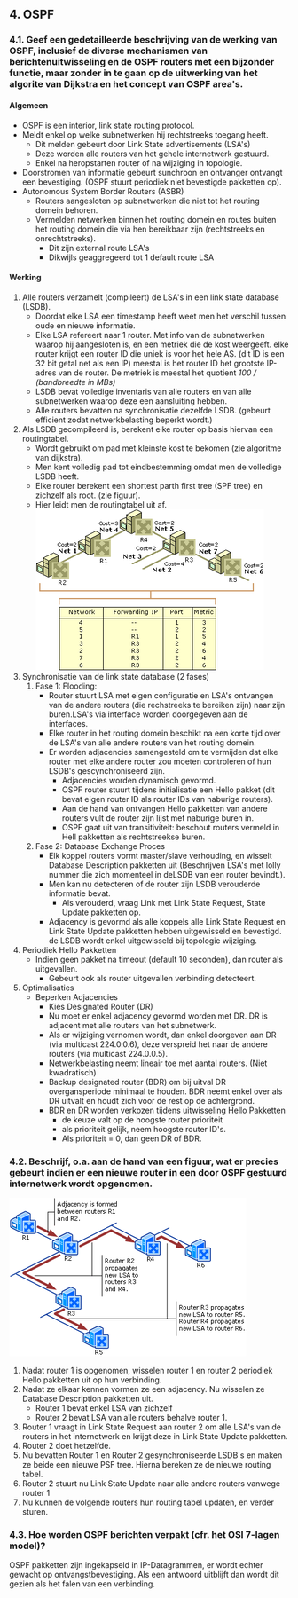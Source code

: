 ## 4. OSPF
### 4.1. Geef een gedetailleerde beschrijving van de werking van OSPF, inclusief de diverse mechanismen van berichtenuitwisseling en de OSPF routers met een bijzonder functie, maar zonder in te gaan op de uitwerking van het algorite van Dijkstra en het concept van OSPF area's.
#### Algemeen
* OSPF is een interior, link state routing protocol.
* Meldt enkel op welke subnetwerken hij rechtstreeks toegang heeft.
    * Dit melden gebeurt door Link State advertisements (LSA's)
    * Deze worden alle routers van het gehele internetwerk gestuurd.
    * Enkel na heropstarten router of na wijziging in topologie.
*  Doorstromen van informatie gebeurt sunchroon en ontvanger ontvangt een bevestiging. (OSPF  stuurt periodiek niet bevestigde pakketten op).
*  Autonomous System Border Routers (ASBR)
    *  Routers aangesloten op subnetwerken die niet tot het routing domein behoren.
    *  Vermelden netwerken binnen het routing domein  en routes buiten het routing domein die via hen bereikbaar zijn (rechtstreeks en onrechtstreeks). 
        *  Dit zijn external route LSA's
        *  Dikwijls geaggregeerd tot 1 default route LSA

#### Werking
1. Alle routers verzamelt (compileert) de LSA's in een link state database (LSDB).
    * Doordat elke LSA een timestamp heeft weet men het verschil tussen oude en nieuwe informatie.
    * Elke LSA refereert naar 1 router. Met info van de subnetwerken waarop hij aangesloten is, en een metriek die de kost weergeeft. elke router krijgt een router ID die uniek is voor het hele AS. (dit ID is een 32 bit getal net als een IP) meestal is het router ID het grootste IP-adres van de router. De metriek is meestal het quotient *100 / (bandbreedte in MBs)*
    * LSDB bevat volledige inventaris van alle routers en van alle subnetwerken waarop deze een aansluiting hebben.
    * Alle routers bevatten na synchronisatie dezelfde LSDB. (gebeurt efficient zodat netwerkbelasting beperkt wordt.)
2. Als LSDB gecompileerd is, berekent elke router op basis hiervan een routingtabel.
    * Wordt gebruikt om pad met kleinste kost te bekomen (zie algoritme van dijkstra).
    * Men kent volledig pad tot eindbestemming omdat men de volledige LSDB heeft.
    * Elke router berekent een shortest parth first tree (SPF tree) en zichzelf als root. (zie figuur).
    * Hier leidt men de routingtabel uit af.<br />
![](IC212787.gif)
3. Synchronisatie van de link state database (2 fases)
    1. Fase 1: Flooding: 
        * Router stuurt LSA met eigen configuratie en LSA's ontvangen van de andere routers (die rechstreeks te bereiken zijn) naar zijn buren.LSA's via interface worden doorgegeven aan de interfaces.
        * Elke router in het routing domein beschikt na een korte tijd over de LSA's van alle andere routers van het routing domein.
        * Er worden adjacencies samengesteld om te vermijden dat elke router met elke andere router zou moeten controleren of hun LSDB's gescynchroniseerd zijn.
            * Adjacencies worden dynamisch gevormd.
            * OSPF router stuurt tijdens initialisatie een Hello pakket (dit bevat eigen router ID als router IDs van naburige routers).
            * Aan de hand van ontvangen Hello pakketten van andere routers vult de router zijn lijst met naburige buren in.
            * OSPF gaat uit van transitiviteit: beschout routers vermeld in Hell pakketten als rechtstreekse buren.
    2. Fase 2: Database Exchange Proces
        *  Elk koppel routers vormt master/slave verhouding, en wisselt Database Description pakketten uit (Beschrijven LSA's met lolly nummer die zich momenteel in deLSDB van een router bevindt.).
        *  Men kan nu detecteren of de router zijn LSDB verouderde informatie bevat.
            * Als verouderd, vraag Link met Link State Request, State Update pakketten op.
        * Adjacency is gevormd als alle koppels alle Link State Request en Link State Update pakketten hebben uitgewisseld en bevestigd. de LSDB wordt enkel uitgewisseld bij topologie wijziging.
4. Periodiek Hello Pakketten 
    * Indien geen pakket na timeout (default 10 seconden), dan router als uitgevallen.
        * Gebeurt ook als router uitgevallen verbinding detecteert. 
5. Optimalisaties
    * Beperken Adjacencies
        * Kies Designated Router (DR)
        * Nu moet er enkel adjacency gevormd worden met DR. DR is adjacent met alle routers van het subnetwerk.
        * Als er wijziging vernomen wordt, dan enkel doorgeven aan DR (via multicast 224.0.0.6), deze verspreid het naar de andere routers (via multicast 224.0.0.5).
        * Netwerkbelasting neemt lineair toe met aantal routers. (Niet kwadratisch)
        * Backup designated router (BDR) om bij uitval DR overgansperiode minimaal te houden. BDR neemt enkel over als DR uitvalt en houdt zich voor de rest op de achtergrond.
        * BDR en DR worden verkozen tijdens uitwisseling Hello Pakketten
            * de keuze valt op de hoogste router prioriteit
            * als prioriteit gelijk, neem hoogste router ID's.
            * Als prioriteit = 0, dan geen DR of BDR.


### 4.2. Beschrijf, o.a. aan de hand van een figuur, wat er precies gebeurt indien er een nieuwe router in een door OSPF gestuurd internetwerk wordt opgenomen.
![](IC195509.gif)

1. Nadat router 1 is opgenomen, wisselen router 1 en router 2 periodiek Hello pakketten uit op hun verbinding.
2. Nadat ze elkaar kennen vormen ze een adjacency. Nu wisselen ze Database Description pakketten uit.
    * Router 1 bevat enkel LSA van zichzelf
    * Router 2 bevat LSA van alle routers behalve router 1.
3. Router 1 vraagt in Link State Request aan router 2 om alle LSA's van de routers in het internetwerk en krijgt deze in Link State Update pakketten.
4. Router 2 doet hetzelfde.
5. Nu bevatten Router 1 en Router 2 gesynchroniseerde LSDB's en maken ze beide een nieuwe PSF tree. Hierna bereken ze de nieuwe routing tabel.
6. Router 2 stuurt nu Link State Update naar alle andere routers vanwege router 1
7. Nu kunnen de volgende routers hun routing tabel updaten, en verder sturen.

### 4.3. Hoe worden OSPF berichten verpakt (cfr. het OSI 7-lagen model)?
OSPF pakketten zijn ingekapseld in IP-Datagrammen, er wordt echter gewacht op ontvangstbevestiging. Als een antwoord uitblijft dan wordt dit gezien als het falen van een verbinding.